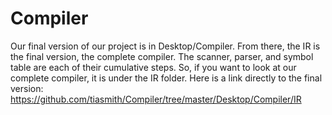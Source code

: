 # Compiler
Our final version of our project is in Desktop/Compiler. From there, the IR is the final version, the complete compiler. The scanner, parser, and symbol table are each of their cumulative steps. So, if you want to look at our complete compiler, it is under the IR folder. Here is a link directly to the final version: https://github.com/tiasmith/Compiler/tree/master/Desktop/Compiler/IR
